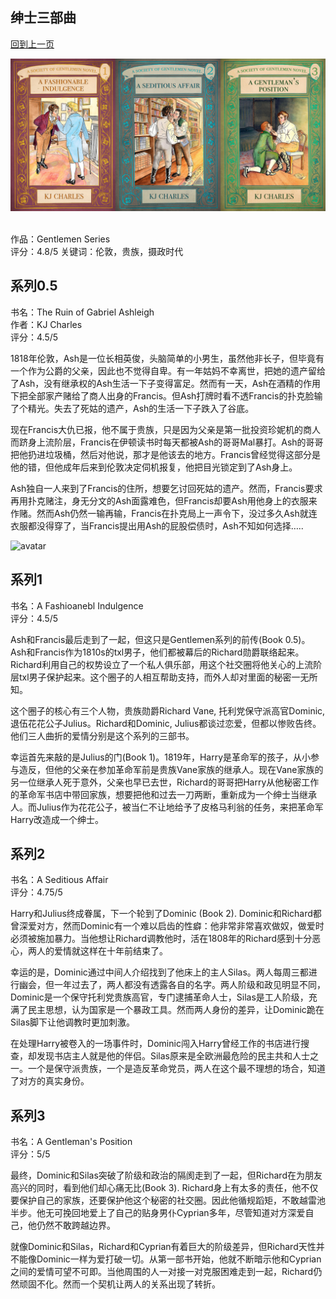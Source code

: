 ## 绅士三部曲
[回到上一页](https://boheme13.github.io/books/)  &nbsp;&nbsp;

![avatar](./harry-grace-all-3-covers.jpg)
<br>
<br>

<!-- 
romance: True
-->

作品：Gentlemen Series<br>
评分：4.8/5
关键词：伦敦，贵族，摄政时代

## 系列0.5
书名：The Ruin of Gabriel Ashleigh <br>
作者：KJ Charles <br>
评分：4.5/5 <br>

1818年伦敦，Ash是一位长相英俊，头脑简单的小男生，虽然他非长子，但毕竟有一个作为公爵的父亲，因此也不觉得自卑。有一年姑妈不幸离世，把她的遗产留给了Ash，没有继承权的Ash生活一下子变得富足。然而有一天，Ash在酒精的作用下把全部家产赌给了商人出身的Francis。但Ash打牌时看不透Francis的扑克脸输了个精光。失去了死姑的遗产，Ash的生活一下子跌入了谷底。

现在Francis大仇已报，他不属于贵族，只是因为父亲是第一批投资珍妮机的商人而跻身上流阶层，Francis在伊顿读书时每天都被Ash的哥哥Mal暴打。Ash的哥哥把他扔进垃圾桶，然后对他说，那才是他该去的地方。Francis曾经觉得这部分是他的错，但他成年后来到伦敦决定伺机报复，他把目光锁定到了Ash身上。

Ash独自一人来到了Francis的住所，想要乞讨回死姑的遗产。然而，Francis要求再用扑克赌注，身无分文的Ash面露难色，但Francis却要Ash用他身上的衣服来作赌。然而Ash仍然一输再输，Francis在扑克局上一声令下，没过多久Ash就连衣服都没得穿了，当Francis提出用Ash的屁股偿债时，Ash不知如何选择…..

![avatar](https://i.loli.net/2021/09/10/VgZHou8JfcvLStC.jpg)


## 系列1
书名：A Fashioanebl Indulgence <br>
评分：4.5/5

Ash和Francis最后走到了一起，但这只是Gentlemen系列的前传(Book 0.5)。Ash和Francis作为1810s的txl男子，他们都被幕后的Richard勋爵联络起来。Richard利用自己的权势设立了一个私人俱乐部，用这个社交圈将他关心的上流阶层txl男子保护起来。这个圈子的人相互帮助支持，而外人却对里面的秘密一无所知。

这个圈子的核心有三个人物，贵族勋爵Richard Vane, 托利党保守派高官Dominic, 退伍花花公子Julius。Richard和Dominic, Julius都谈过恋爱，但都以惨败告终。他们三人曲折的爱情分别是这个系列的三部书。

幸运首先来敲的是Julius的门(Book 1)。1819年，Harry是革命军的孩子，从小参与造反，但他的父亲在参加革命军前是贵族Vane家族的继承人。现在Vane家族的另一位继承人死于意外，父亲也早已去世，Richard的哥哥把Harry从他秘密工作的革命军书店中带回家族，想要把他和过去一刀两断，重新成为一个绅士当继承人。而Julius作为花花公子，被当仁不让地给予了皮格马利翁的任务，来把革命军Harry改造成一个绅士。

## 系列2
书名：A Seditious Affair <br>
评分：4.75/5

Harry和Julius终成眷属，下一个轮到了Dominic (Book 2). Dominic和Richard都曾深爱对方，然而Dominic有一个难以启齿的性癖：他非常非常喜欢做奴，做爱时必须被施加暴力。当他想让Richard调教他时，活在1808年的Richard感到十分恶心，两人的爱情就这样在十年前结束了。

幸运的是，Dominic通过中间人介绍找到了他床上的主人Silas。两人每周三都进行幽会，但一年过去了，两人都没有透露各自的名字。两人阶级和政见明显不同，Dominic是一个保守托利党贵族高官，专门逮捕革命人士，Silas是工人阶级，充满了民主思想，认为国家是一个暴政工具。然而两人身份的差异，让Dominic跪在Silas脚下让他调教时更加刺激。

在处理Harry被卷入的一场事件时，Dominic闯入Harry曾经工作的书店进行搜查，却发现书店主人就是他的伴侣。Silas原来是全欧洲最危险的民主共和人士之一。一个是保守派贵族，一个是造反革命党员，两人在这个最不理想的场合，知道了对方的真实身份。

## 系列3
书名：A Gentleman's Position <br>
评分：5/5

最终，Dominic和Silas突破了阶级和政治的隔阂走到了一起，但Richard在为朋友高兴的同时，看到他们却心痛无比(Book 3). Richard身上有太多的责任，他不仅要保护自己的家族，还要保护他这个秘密的社交圈。因此他循规蹈矩，不敢越雷池半步。他无可挽回地爱上了自己的贴身男仆Cyprian多年，尽管知道对方深爱自己，他仍然不敢跨越边界。

就像Dominic和Silas，Richard和Cyprian有着巨大的阶级差异，但Richard天性并不能像Dominic一样为爱打破一切。从第一部书开始，他就不断暗示他和Cyprian之间的爱情可望不可即。当他周围的人一对接一对克服困难走到一起，Richard仍然顽固不化。然而一个契机让两人的关系出现了转折。
